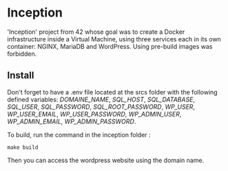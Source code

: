 # Inception
'Inception' project from 42 whose goal was to create a Docker infrastructure inside a Virtual Machine, using three services each in its own container: NGINX, MariaDB and WordPress. Using pre-build images was forbidden.

## Install
Don't forget to have a .env file located at the srcs folder with the following defined variables: *DOMAINE_NAME*, *SQL_HOST*, *SQL_DATABASE*, *SQL_USER*, *SQL_PASSWORD*, *SQL_ROOT_PASSWORD*, *WP_USER*, *WP_USER_EMAIL*, *WP_USER_PASSWORD*, *WP_ADMIN_USER*, *WP_ADMIN_EMAIL*, *WP_ADMIN_PASSWORD*.

To build, run the command in the inception folder : 
```
make build
```
Then you can access the wordpress website using the domain name.
